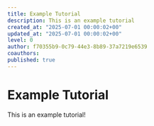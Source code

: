 ```yaml
---
title: Example Tutorial
description: This is an example tutorial
created_at: "2025-07-01 00:00:02+00"
updated_at: "2025-07-01 00:00:02+00"
level: 0
author: f70355b9-0c79-44e3-8b89-37a7219e6539
coauthors:
published: true
---
```


# Example Tutorial

This is an example tutorial!